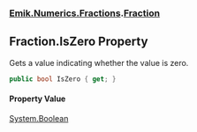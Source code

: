 ### [Emik.Numerics.Fractions](Emik.Numerics.Fractions.md 'Emik.Numerics.Fractions').[Fraction](Fraction.md 'Emik.Numerics.Fractions.Fraction')

## Fraction.IsZero Property

Gets a value indicating whether the value is zero.

```csharp
public bool IsZero { get; }
```

#### Property Value
[System.Boolean](https://docs.microsoft.com/en-us/dotnet/api/System.Boolean 'System.Boolean')